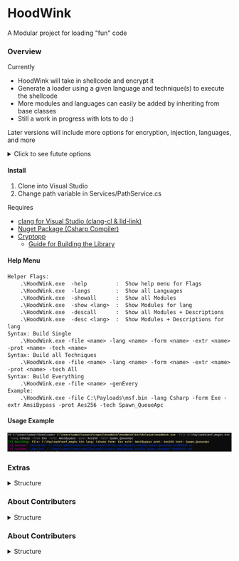 # HoodWink
A Modular project for loading "fun" code

### Overview
Currently
- HoodWink will take in shellcode and encrypt it
- Generate a loader using a given language and technique(s) to execute the shellcode
- More modules and languages can easily be added by inheriting from base classes
- Still a work in progress with lots to do :)

Later versions will include more options for encryption, injection, languages, and more

<details>
<summary>Click to see futute options </summary>

More injection techniques
- Process Hollow
- Thread Hijack
- ...

Extras
- PPID Spoofing
- BlockDlls
- Module Stomping
- ...

Do above with
- both shellcode and dlls
- kernel32 and ntdll.dll (direct syscalls)
- In other languages (Nim, Rust, Python, ...)
</details>

#### Install
1. Clone into Visual Studio
2. Change path variable in Services/PathService.cs

Requires
- [clang for Visual Studio (clang-cl & lld-link)](https://learn.microsoft.com/en-us/cpp/build/clang-support-msbuild?view=msvc-170)
- [Nuget Package (Csharp Compiler)](https://www.nuget.org/packages/Microsoft.CodeDom.Providers.DotNetCompilerPlatform)
- [Cryptopp](https://www.cryptopp.com/)
	- [Guide for Building the Library](https://www.ired.team/miscellaneous-reversing-forensics/aes-encryption-example-using-cryptopp-.lib-in-visual-studio-c++)


#### Help Menu
```
Helper Flags:
    .\HoodWink.exe  -help         :  Show help menu for Flags
    .\HoodWink.exe  -langs        :  Show all Languages
    .\HoodWink.exe  -showall      :  Show all Modules
    .\HoodWink.exe  -show <lang>  :  Show Modules for lang
    .\HoodWink.exe  -descall      :  Show all Modules + Descriptions
    .\HoodWink.exe  -desc <lang>  :  Show Modules + Descriptions for lang
Syntax: Build Single
    .\HoodWink.exe -file <name> -lang <name> -form <name> -extr <name> -prot <name> -tech <name>
Syntax: Build all Techniques
    .\HoodWink.exe -file <name> -lang <name> -form <name> -extr <name> -prot <name> -tech All
Syntax: Build Everything
    .\HoodWink.exe -file <name> -genEvery
Example:
    .\HoodWink.exe -file C:\Payloads\msf.bin -lang Csharp -form Exe -extr AmsiBypass -prot Aes256 -tech Spawn_QueueApc
```

#### Usage Example
![Ex](./Images/HoodWink_Example.png)

### Extras
<details>
<summary>Structure</summary>

Ha! Made you look

</details>


### About Contributers
<details>
<summary>Structure</summary>

They're all me, I have many accounts

</details>

### About Contributers
<details>
<summary>Structure</summary>

They're all me, I have many accounts

</details>

